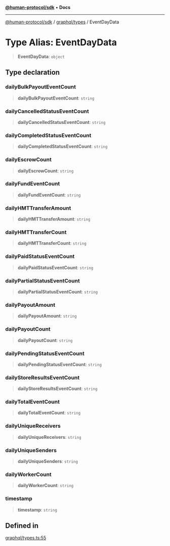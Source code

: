 [**@human-protocol/sdk**](../../../README.md) • **Docs**

***

[@human-protocol/sdk](../../../modules.md) / [graphql/types](../README.md) / EventDayData

# Type Alias: EventDayData

> **EventDayData**: `object`

## Type declaration

### dailyBulkPayoutEventCount

> **dailyBulkPayoutEventCount**: `string`

### dailyCancelledStatusEventCount

> **dailyCancelledStatusEventCount**: `string`

### dailyCompletedStatusEventCount

> **dailyCompletedStatusEventCount**: `string`

### dailyEscrowCount

> **dailyEscrowCount**: `string`

### dailyFundEventCount

> **dailyFundEventCount**: `string`

### dailyHMTTransferAmount

> **dailyHMTTransferAmount**: `string`

### dailyHMTTransferCount

> **dailyHMTTransferCount**: `string`

### dailyPaidStatusEventCount

> **dailyPaidStatusEventCount**: `string`

### dailyPartialStatusEventCount

> **dailyPartialStatusEventCount**: `string`

### dailyPayoutAmount

> **dailyPayoutAmount**: `string`

### dailyPayoutCount

> **dailyPayoutCount**: `string`

### dailyPendingStatusEventCount

> **dailyPendingStatusEventCount**: `string`

### dailyStoreResultsEventCount

> **dailyStoreResultsEventCount**: `string`

### dailyTotalEventCount

> **dailyTotalEventCount**: `string`

### dailyUniqueReceivers

> **dailyUniqueReceivers**: `string`

### dailyUniqueSenders

> **dailyUniqueSenders**: `string`

### dailyWorkerCount

> **dailyWorkerCount**: `string`

### timestamp

> **timestamp**: `string`

## Defined in

[graphql/types.ts:55](https://github.com/humanprotocol/human-protocol/blob/397a6102fd594d5978fe79f36e3d14a3e178f166/packages/sdk/typescript/human-protocol-sdk/src/graphql/types.ts#L55)
